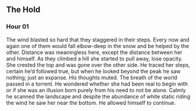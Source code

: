 ## The Hold
### Hour 01
The wind blasted so hard that they staggered in their steps. Every now and again one of them would fall elbow-deep in the snow and be helped by the other.
Distance was meaningless here, except the distance between her and himself. As they climbed a hill she started to pull away, lose opacity. She crested the top and was gone over the other side. He traced her steps, certain he’d followed true, but when he looked beyond the peak he saw nothing; just an expanse. His thoughts muted. The breath of the world passed in a torrent. He wondered whether she had been real to begin with or if she was an illusion born purely from his need to not be alone. Calmly he scanned the landscape and despite the abundance of white static riding the wind he saw her near the bottom. He allowed himself to continue.